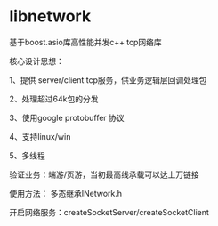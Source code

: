 # libnetwork
基于boost.asio库高性能并发c++ tcp网络库



核心设计思想：

1、提供 server/client tcp服务，供业务逻辑层回调处理包 

2、处理超过64k包的分发

3、使用google protobuffer 协议

4、支持linux/win

5、多线程



验证业务：端游/页游，当初最高线承载可以达上万链接



使用方法：
多态继承INetwork.h



开启网络服务：createSocketServer/createSocketClient
